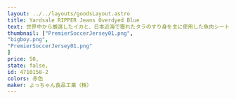 ```yaml
---
layout: ../../layouts/goodsLayout.astro
title: Yardsale RIPPER Jeans Overdyed Blue
text: 世界中から厳選したイカと、日本近海で獲れたタラのすり身を主に使用した魚肉シートを食べやすい一口サイズにカットし、秘伝の調味でさっぱりとした酢味に仕上げました。
thumbnail: ["PremierSoccerJersey01.png",
"bigboy.png",
"PremierSoccerJersey01.png"
]
price: 50,
state: false,
id: 4710158-2
colors: 赤色
maker: よっちゃん食品工業（株）
---
```


<!-- ![よっちゃんイカ](/images/yochan01.jpg) -->
